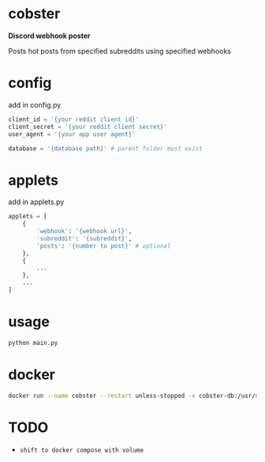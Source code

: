 # cobster
**Discord webhook poster**

Posts hot posts from specified subreddits using specified webhooks
# config
add in config.py
```python
client_id = '{your reddit client id}'
client_secret = '{your reddit client secret}'
user_agent = '{your app user agent}'

database = '{database path}' # parent folder must exist
```
# applets
add in applets.py
```python
applets = [
    {
        'webhook': '{webhook url}',
        'subreddit': '{subreddit}',
        'posts': '{number to post}' # optional
    },
    {
        ...
    },
    ...
]
```
# usage
```bash
python main.py
```
# docker
```bash
docker run --name cobster --restart unless-stopped -v cobster-db:/usr/src/app/db -d cobster
```
# TODO

- `shift to docker compose with volume`